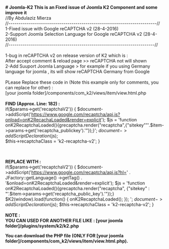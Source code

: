 <b># Joomla-K2
This is an Fixed issue of Joomla K2 Component and some improve it<br></b>
//By Abdulaziz Mierza<br>
//-------------------------------------------------------------------------//<br>
1-Fixed issue with  Google reCAPTCHA v2 (28-4-2016)<br>
2-Support Joomla Selection Language for  Google reCAPTCHA v2 (28-4-2016)<br>
//------------------------------------------------------------------------//<br>
<br>
1-bug in reCAPTCHA v2 on release version of K2 which is :<br>
After accept comment & reload page >> reCAPTCHA not will shown<br>
2-Add Suuport Joomla Language > for example if you using Germany language for joomla , its will show reCAPTCHA Germany from Google<br>
<br>
PLease Replace these code in (Note this example only for comments, you can replace for other) :<br>
[your joomla folder]/components/com_k2/views/item/view.html.php<br>
<br>
<b>FIND (Approx. Line: 182) :</b><br>
	if($params->get('recaptchaV2')) { 
		$document->addScript('https://www.google.com/recaptcha/api.js?onload=onK2RecachaLoaded&render=explicit');
		$js = 'function onK2RecaptchaLoaded(){grecaptcha.render("recaptcha",{"sitekey""'.$item->params->get('recaptcha_publickey').'"});}';
		$document->addScriptDeclaration($js);	
	$this->recaptchaClass = 'k2-recaptcha-v2';
	}

<br><br>
<b>REPLACE WITH :</b><br>
  						if($params->get('recaptchaV2')) {
							$document->addScript('https://www.google.com/recaptcha/api.js?hl=' . JFactory::getLanguage()
						->getTag() . '&onload=onK2RecaptchaLoaded&render=explicit');
							$js = 'function onK2RecaptchaLoaded(){grecaptcha.render("recaptcha", {"sitekey" : "'.$item->params->get('recaptcha_public_key').'"});}
							$K2(window).load(function() {
								onK2RecaptchaLoaded();
							});
							';
							$document->addScriptDeclaration($js);
							$this->recaptchaClass = 'k2-recaptcha-v2';
						}
<br><br>
<b>NOTE :<br>
YOU CAN USED FOR ANOTHER FILE LIKE : [your joomla folder]/plugins/system/k2/k2.php<br></b>

<b>You can download the PHP file (ONLY FOR [your joomla folder]/components/com_k2/views/item/view.html.php).</b>
